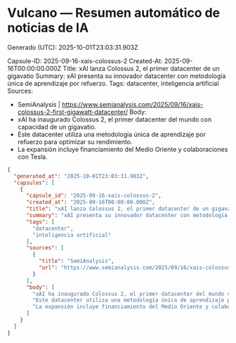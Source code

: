 # Vulcano — Resumen automático de noticias de IA
Generado (UTC): 2025-10-01T23:03:31.903Z

Capsule-ID: 2025-09-16-xais-colossus-2
Created-At: 2025-09-16T00:00:00.000Z
Title: xAI lanza Colossus 2, el primer datacenter de un gigavatio
Summary: xAI presenta su innovador datacenter con metodología única de aprendizaje por refuerzo.
Tags: datacenter, inteligencia artificial
Sources:
  - SemiAnalysis | https://www.semianalysis.com/2025/09/16/xais-colossus-2-first-gigawatt-datacenter/
Body:
  - xAI ha inaugurado Colossus 2, el primer datacenter del mundo con capacidad de un gigavatio.
  - Este datacenter utiliza una metodología única de aprendizaje por refuerzo para optimizar su rendimiento.
  - La expansión incluye financiamiento del Medio Oriente y colaboraciones con Tesla.

```json
{
  "generated_at": "2025-10-01T23:03:31.903Z",
  "capsules": [
    {
      "capsule_id": "2025-09-16-xais-colossus-2",
      "created_at": "2025-09-16T00:00:00.000Z",
      "title": "xAI lanza Colossus 2, el primer datacenter de un gigavatio",
      "summary": "xAI presenta su innovador datacenter con metodología única de aprendizaje por refuerzo.",
      "tags": [
        "datacenter",
        "inteligencia artificial"
      ],
      "sources": [
        {
          "title": "SemiAnalysis",
          "url": "https://www.semianalysis.com/2025/09/16/xais-colossus-2-first-gigawatt-datacenter/"
        }
      ],
      "body": [
        "xAI ha inaugurado Colossus 2, el primer datacenter del mundo con capacidad de un gigavatio.",
        "Este datacenter utiliza una metodología única de aprendizaje por refuerzo para optimizar su rendimiento.",
        "La expansión incluye financiamiento del Medio Oriente y colaboraciones con Tesla."
      ]
    }
  ]
}
```